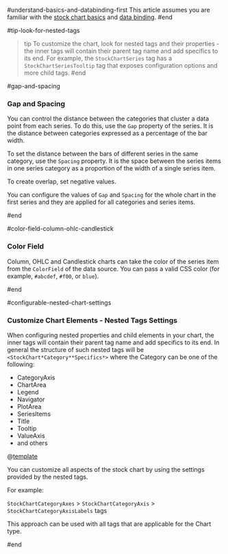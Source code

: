 #understand-basics-and-databinding-first
This article assumes you are familiar with the [stock chart basics](slug:stockchart-overview) and [data binding](slug:stockchart-data-binding).
#end

#tip-look-for-nested-tags
>tip To customize the chart, look for nested tags and their properties - the inner tags will contain their parent tag name and add specifics to its end. For example, the `StockChartSeries` tag has a `StockChartSeriesTooltip` tag that exposes configuration options and more child tags.
#end

#gap-and-spacing
### Gap and Spacing

You can control the distance between the categories that cluster a data point from each series. To do this, use the `Gap` property of the series. It is the distance between categories expressed as a percentage of the bar width.

To set the distance between the bars of different series in the same category, use the `Spacing` property. It is the space between the series items in one series category as a proportion of the width of a single series item.

To create overlap, set negative values.

You can configure the values of `Gap` and `Spacing` for the whole chart in the first series and they are applied for all categories and series items.

#end

#color-field-column-ohlc-candlestick
### Color Field

Column, OHLC and Candlestick charts can take the color of the series item from the `ColorField` of the data source. You can pass a valid CSS color (for example, `#abcdef`, `#f00`, or `blue`).

#end

#configurable-nested-chart-settings
### Customize Chart Elements - Nested Tags Settings

When configuring nested properties and child elements in your chart, the inner tags will contain their parent tag name and add specifics to its end. In general the structure of such nested tags will be `<StockChart*Category**Specifics*>` where the Category can be one of the following:

* CategoryAxis
* ChartArea
* Legend
* Navigator
* PlotArea
* SeriesItems
* Title
* Tooltip
* ValueAxis
* and others

@[template](/_contentTemplates/stockchart/link-to-basics.md#tip-look-for-nested-tags)

You can customize all aspects of the stock chart by using the settings provided by the nested tags.

For example:

`StockChartCategoryAxes` > `StockChartCategoryAxis` > `StockChartCategoryAxisLabels` tags

This approach can be used with all tags that are applicable for the Chart type.

#end